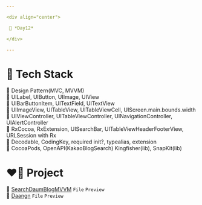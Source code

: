 ```yaml
---

<div align="center">

 💚 *Day12*

</div>

---
```


# 🤖 Tech Stack
🍏 Design Pattern(MVC, MVVM)  
🍎 UILabel, UIButton, UIImage, UIView  
🍎 UIBarButtonItem, UITextField, UITextView  
🍎 UIImageView, UITableView, UITableViewCell, UIScreen.main.bounds.width  
🍎 UIViewController, UITableViewController, UINavigationController, UIAlertController  
🍎 RxCocoa, RxExtension, UISearchBar, UITableViewHeaderFooterView, URLSession with Rx  
🍎 Decodable, CodingKey, required init?, typealias, extension  
🍎 CocoaPods, OpenAPI(KakaoBlogSearch) Kingfisher(lib), SnapKit(lib)  

# ❤️‍🔥 Project
📂 [SearchDaumBlogMVVM](https://github.com/DCherish/iOS_N_Swift/tree/main/Day12/SearchDaumBlogMVVM) `File` `Preview`  
📁 [Daangn](https://github.com/DCherish/iOS_N_Swift/tree/main/Day12/Daangn) `File` `Preview`  
